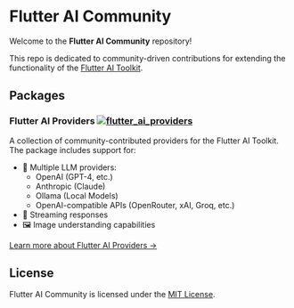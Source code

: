 # Flutter AI Community

Welcome to the **Flutter AI Community** repository!

This repo is dedicated to community-driven contributions for extending the functionality of the [Flutter AI Toolkit](https://github.com/flutter/ai).


## Packages

### Flutter AI Providers [![flutter_ai_providers](https://img.shields.io/pub/v/flutter_ai_providers.svg)](https://pub.dev/packages/flutter_ai_providers)

A collection of community-contributed providers for the Flutter AI Toolkit. The package includes support for:

- 🤖 Multiple LLM providers:
  - OpenAI (GPT-4, etc.)
  - Anthropic (Claude)
  - Ollama (Local Models)
  - OpenAI-compatible APIs (OpenRouter, xAI, Groq, etc.)
- 💬 Streaming responses
- 🖼️ Image understanding capabilities

[Learn more about Flutter AI Providers →](packages/flutter_ai_providers)

## License

Flutter AI Community is licensed under the [MIT License](https://github.com/davidmigloz/flutter_ai_community/blob/main/LICENSE).
